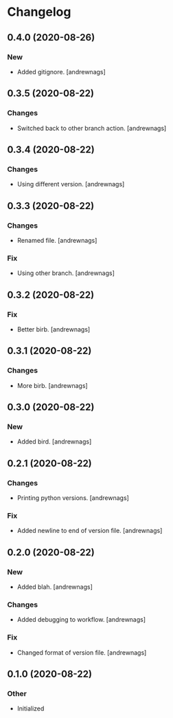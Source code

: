 # Changelog


## 0.4.0 (2020-08-26)

### New

* Added gitignore. [andrewnags]


## 0.3.5 (2020-08-22)

### Changes

* Switched back to other branch action. [andrewnags]


## 0.3.4 (2020-08-22)

### Changes

* Using different version. [andrewnags]


## 0.3.3 (2020-08-22)

### Changes

* Renamed file. [andrewnags]

### Fix

* Using other branch. [andrewnags]


## 0.3.2 (2020-08-22)

### Fix

* Better birb. [andrewnags]


## 0.3.1 (2020-08-22)

### Changes

* More birb. [andrewnags]


## 0.3.0 (2020-08-22)

### New

* Added bird. [andrewnags]


## 0.2.1 (2020-08-22)

### Changes

* Printing python versions. [andrewnags]

### Fix

* Added newline to end of version file. [andrewnags]


## 0.2.0 (2020-08-22)

### New

* Added blah. [andrewnags]

### Changes

* Added debugging to workflow. [andrewnags]

### Fix

* Changed format of version file. [andrewnags]


## 0.1.0 (2020-08-22)

### Other

* Initialized
